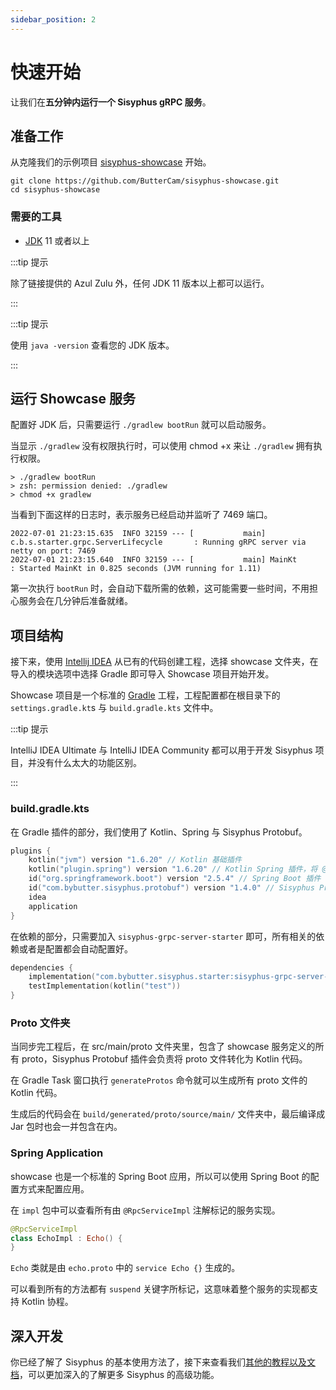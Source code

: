 ```yaml
---
sidebar_position: 2
---
```


# 快速开始

让我们在**五分钟内运行一个 Sisyphus gRPC 服务**。

## 准备工作

从克隆我们的示例项目 [sisyphus-showcase](https://github.com/ButterCam/sisyphus-showcase) 开始。

```shell
git clone https://github.com/ButterCam/sisyphus-showcase.git
cd sisyphus-showcase
```

### 需要的工具

- [JDK](https://www.azul.com/downloads/?package=jdk#download-openjdk) 11 或者以上

:::tip 提示

除了链接提供的 Azul Zulu 外，任何 JDK 11 版本以上都可以运行。

:::

:::tip 提示

使用 `java -version` 查看您的 JDK 版本。

:::

## 运行 Showcase 服务

配置好 JDK 后，只需要运行 `./gradlew bootRun` 就可以启动服务。

当显示 `./gradlew` 没有权限执行时，可以使用 chmod +x 来让 `./gradlew` 拥有执行权限。

```shell
> ./gradlew bootRun
> zsh: permission denied: ./gradlew
> chmod +x gradlew
```

当看到下面这样的日志时，表示服务已经启动并监听了 7469 端口。

```log
2022-07-01 21:23:15.635  INFO 32159 --- [           main] c.b.s.starter.grpc.ServerLifecycle       : Running gRPC server via netty on port: 7469
2022-07-01 21:23:15.640  INFO 32159 --- [           main] MainKt                                   : Started MainKt in 0.825 seconds (JVM running for 1.11)
```

第一次执行 `bootRun` 时，会自动下载所需的依赖，这可能需要一些时间，不用担心服务会在几分钟后准备就绪。

## 项目结构

接下来，使用 [Intellij IDEA](https://www.jetbrains.com/idea/download/) 从已有的代码创建工程，选择 showcase 文件夹，在导入的模块选项中选择 Gradle 即可导入 Showcase 项目开始开发。

Showcase 项目是一个标准的 [Gradle](https://gradle.org/) 工程，工程配置都在根目录下的 `settings.gradle.kt`s 与 `build.gradle.kts` 文件中。

:::tip 提示

IntelliJ IDEA Ultimate 与 IntelliJ IDEA Community 都可以用于开发 Sisyphus 项目，并没有什么太大的功能区别。

:::

### build.gradle.kts

在 Gradle 插件的部分，我们使用了 Kotlin、Spring 与 Sisyphus Protobuf。

```kotlin
plugins {
    kotlin("jvm") version "1.6.20" // Kotlin 基础插件
    kotlin("plugin.spring") version "1.6.20" // Kotlin Spring 插件，将 @Configuration，@Service 等自动标记为 open
    id("org.springframework.boot") version "2.5.4" // Spring Boot 插件
    id("com.bybutter.sisyphus.protobuf") version "1.4.0" // Sisyphus Protobuf 插件
    idea
    application
}
```

在依赖的部分，只需要加入 `sisyphus-grpc-server-starter` 即可，所有相关的依赖或者是配置都会自动配置好。

```kotlin
dependencies {
    implementation("com.bybutter.sisyphus.starter:sisyphus-grpc-server-starter:1.4.0")
    testImplementation(kotlin("test"))
}
```

### Proto 文件夹

当同步完工程后，在 src/main/proto 文件夹里，包含了 showcase 服务定义的所有 proto，Sisyphus Protobuf 插件会负责将 proto 文件转化为 Kotlin 代码。

在 Gradle Task 窗口执行 `generateProtos` 命令就可以生成所有 proto 文件的 Kotlin 代码。

生成后的代码会在 `build/generated/proto/source/main/` 文件夹中，最后编译成 Jar 包时也会一并包含在内。

### Spring Application

showcase 也是一个标准的 Spring Boot 应用，所以可以使用 Spring Boot 的配置方式来配置应用。

在 `impl` 包中可以查看所有由 `@RpcServiceImpl` 注解标记的服务实现。

```kotlin
@RpcServiceImpl
class EchoImpl : Echo() {
}
```

`Echo` 类就是由 `echo.proto` 中的 `service Echo {}` 生成的。

可以看到所有的方法都有 `suspend` 关键字所标记，这意味着整个服务的实现都支持 Kotlin 协程。

## 深入开发

你已经了解了 Sisyphus 的基本使用方法了，接下来查看我们[其他的教程以及文档](/docs/category/指南)，可以更加深入的了解更多 Sisyphus 的高级功能。